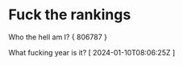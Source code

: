 # Fuck the rankings

Who the hell am I?
{ 806787 }

What fucking year is it?
[ 2024-01-10T08:06:25Z ]
